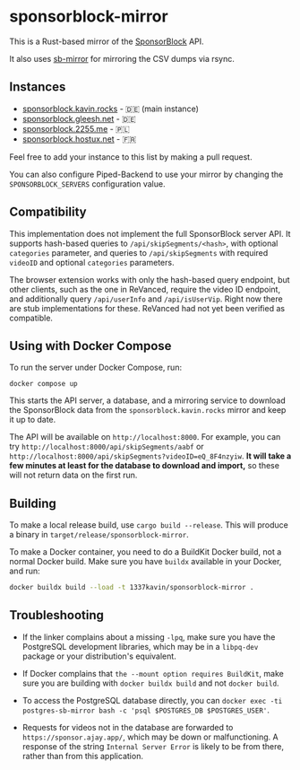 # sponsorblock-mirror

This is a Rust-based mirror of the [SponsorBlock](https://sponsor.ajay.app) API.

It also uses [sb-mirror](https://github.com/mchangrh/sb-mirror) for mirroring the CSV dumps via rsync.

## Instances

-   [sponsorblock.kavin.rocks](https://sponsorblock.kavin.rocks) - 🇩🇪 (main instance)
-   [sponsorblock.gleesh.net](https://sponsorblock.gleesh.net) - 🇩🇪
-   [sponsorblock.2255.me](https://sponsorblock.2255.me) - 🇵🇱
-   [sponsorblock.hostux.net](https://sponsorblock.hostux.net) - :fr:

Feel free to add your instance to this list by making a pull request.

You can also configure Piped-Backend to use your mirror by changing the `SPONSORBLOCK_SERVERS` configuration value.

## Compatibility

This implementation does not implement the full SponsorBlock server API. It supports hash-based queries to `/api/skipSegments/<hash>`, with optional `categories` parameter, and queries to `/api/skipSegments` with required `videoID` and optional `categories` parameters.

The browser extension works with only the hash-based query endpoint, but other clients, such as the one in ReVanced, require the video ID endpoint, and additionally query `/api/userInfo` and `/api/isUserVip`. Right now there are stub implementations for these. ReVanced had not yet been verified as compatible.

## Using with Docker Compose

To run the server under Docker Compose, run:

```
docker compose up
```

This starts the API server, a database, and a mirroring service to download the SponsorBlock data from the `sponsorblock.kavin.rocks` mirror and keep it up to date.

The API will be available on `http://localhost:8000`. For example, you can try `http://localhost:8000/api/skipSegments/aabf` or `http://localhost:8000/api/skipSegments?videoID=eQ_8F4nzyiw`. **It will take a few minutes at least for the database to download and import,** so these will not return data on the first run.

## Building

To make a local release build, use `cargo build --release`. This will produce a binary in `target/release/sponsorblock-mirror`.

To make a Docker container, you need to do a BuildKit Docker build, not a normal Docker build. Make sure you have `buildx` available in your Docker, and run:
```bash
docker buildx build --load -t 1337kavin/sponsorblock-mirror .
```

## Troubleshooting

* If the linker complains about a missing `-lpq`, make sure you have the PostgreSQL development libraries, which may be in a `libpq-dev` package or your distribution's equivalent.

* If Docker complains that `the --mount option requires BuildKit`, make sure you are building with `docker buildx build` and not `docker build`.

* To access the PostgreSQL database directly, you can `docker exec -ti postgres-sb-mirror bash -c 'psql $POSTGRES_DB $POSTGRES_USER'`.

* Requests for videos not in the database are forwarded to `https://sponsor.ajay.app/`, which may be down or malfunctioning. A response of the string `Internal Server Error` is likely to be from there, rather than from this application.

